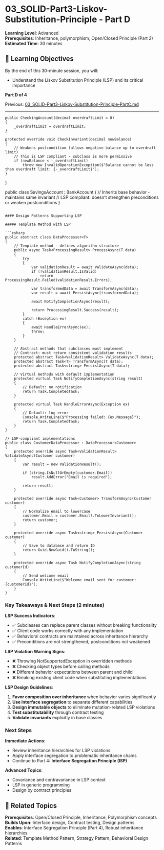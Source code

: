 # 03_SOLID-Part3-Liskov-Substitution-Principle - Part D

**Learning Level**: Advanced  
**Prerequisites**: Inheritance, polymorphism, Open/Closed Principle (Part 2)  
**Estimated Time**: 30 minutes  

## 🎯 Learning Objectives

By the end of this 30-minute session, you will:

- Understand the Liskov Substitution Principle (LSP) and its critical importance

**Part D of 4**

Previous: [03_SOLID-Part3-Liskov-Substitution-Principle-PartC.md](03_SOLID-Part3-Liskov-Substitution-Principle-PartC.md)

---

    public CheckingAccount(decimal overdraftLimit = 0)
    {
        _overdraftLimit = overdraftLimit;
    }
    
    protected override void CheckInvariant(decimal newBalance)
    {
        // Weakens postcondition (allows negative balance up to overdraft limit)
        // This is LSP compliant - subclass is more permissive
        if (newBalance < -_overdraftLimit)
            throw new InvalidOperationException($"Balance cannot be less than overdraft limit: {-_overdraftLimit}");
    }
}

public class SavingsAccount : BankAccount
{
    // Inherits base behavior - maintains same invariant
    // LSP compliant: doesn't strengthen preconditions or weaken postconditions
}

```

#### Design Patterns Supporting LSP

##### Template Method with LSP

```csharp
public abstract class DataProcessor<T>
{
    // Template method - defines algorithm structure
    public async Task<ProcessingResult> ProcessAsync(T data)
    {
        try
        {
            var validationResult = await ValidateAsync(data);
            if (!validationResult.IsValid)
                return ProcessingResult.Failed(validationResult.Errors);
                
            var transformedData = await TransformAsync(data);
            var result = await PersistAsync(transformedData);
            
            await NotifyCompletionAsync(result);
            
            return ProcessingResult.Success(result);
        }
        catch (Exception ex)
        {
            await HandleErrorAsync(ex);
            throw;
        }
    }
    
    // Abstract methods that subclasses must implement
    // Contract: must return consistent validation results
    protected abstract Task<ValidationResult> ValidateAsync(T data);
    protected abstract Task<T> TransformAsync(T data);
    protected abstract Task<string> PersistAsync(T data);
    
    // Virtual methods with default implementation
    protected virtual Task NotifyCompletionAsync(string result)
    {
        // Default: no notification
        return Task.CompletedTask;
    }
    
    protected virtual Task HandleErrorAsync(Exception ex)
    {
        // Default: log error
        Console.WriteLine($"Processing failed: {ex.Message}");
        return Task.CompletedTask;
    }
}

// LSP-compliant implementations
public class CustomerDataProcessor : DataProcessor<Customer>
{
    protected override async Task<ValidationResult> ValidateAsync(Customer customer)
    {
        var result = new ValidationResult();
        
        if (string.IsNullOrEmpty(customer.Email))
            result.AddError("Email is required");
            
        return result;
    }
    
    protected override async Task<Customer> TransformAsync(Customer customer)
    {
        // Normalize email to lowercase
        customer.Email = customer.Email?.ToLowerInvariant();
        return customer;
    }
    
    protected override async Task<string> PersistAsync(Customer customer)
    {
        // Save to database and return ID
        return Guid.NewGuid().ToString();
    }
    
    protected override async Task NotifyCompletionAsync(string customerId)
    {
        // Send welcome email
        Console.WriteLine($"Welcome email sent for customer: {customerId}");
    }
}
```

### Key Takeaways & Next Steps (2 minutes)

**LSP Success Indicators**:

- ✅ Subclasses can replace parent classes without breaking functionality
- ✅ Client code works correctly with any implementation
- ✅ Behavioral contracts are maintained across inheritance hierarchy
- ✅ Preconditions are not strengthened, postconditions not weakened

**LSP Violation Warning Signs**:

- ❌ Throwing NotSupportedException in overridden methods
- ❌ Checking object types before calling methods
- ❌ Different behavior expectations between parent and child
- ❌ Breaking existing client code when substituting implementations

**LSP Design Guidelines**:

1. **Favor composition over inheritance** when behavior varies significantly
2. **Use interface segregation** to separate different capabilities
3. **Design immutable objects** to eliminate mutation-related LSP violations
4. **Test substitutability** through contract testing
5. **Validate invariants** explicitly in base classes

### Next Steps

**Immediate Actions**:

- Review inheritance hierarchies for LSP violations
- Apply interface segregation to problematic inheritance chains
- Continue to Part 4: **Interface Segregation Principle (ISP)**

**Advanced Topics**:

- Covariance and contravariance in LSP context
- LSP in generic programming
- Design by contract principles

## 🔗 Related Topics

**Prerequisites**: Open/Closed Principle, Inheritance, Polymorphism concepts  
**Builds Upon**: Interface design, Contract testing, Design patterns  
**Enables**: Interface Segregation Principle (Part 4), Robust inheritance hierarchies  
**Related**: Template Method Pattern, Strategy Pattern, Behavioral Design Patterns
